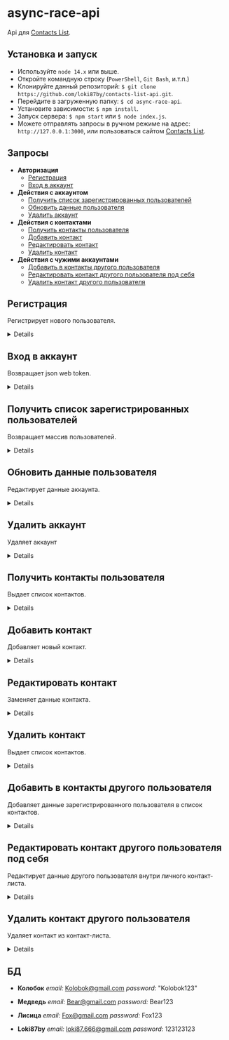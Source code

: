 # async-race-api

Api для [Contacts List](https://github.com/loki87by/contacts-list).

## Установка и запуск

- Используйте `node 14.x` или выше.
- Откройте командную строку (`PowerShell`, `Git Bash`, и.т.п.)
- Клонируйте данный репозиторий: `$ git clone https://github.com/loki87by/contacts-list-api.git`.
- Перейдите в загруженную папку: `$ cd async-race-api`.
- Установите зависимости: `$ npm install`.
- Запуск сервера: `$ npm start` или `$ node index.js`.
- Можете отправлять запросы в ручном режиме на адрес: `http://127.0.0.1:3000`, или пользоваться сайтом [Contacts List](https://github.com/loki87by/contacts-list).

## Запросы

- **Авторизация**
  - [Регистрация](https://github.com/loki87by/contacts-list-api#registration)
  - [Вход в аккаунт](https://github.com/loki87by/contacts-list-api#login)
- **Действия с аккаунтом**
  - [Получить список зарегистрированных пользователей](https://github.com/loki87by/contacts-list-api#users)
  - [Обновить данные пользователя](https://github.com/loki87by/contacts-list-api#users)
  - [Удалить аккаунт](https://github.com/loki87by/contacts-list-api#users)
- **Действия с контактами**
  - [Получить контакты пользователя](https://github.com/loki87by/contacts-list-api#contacts)
  - [Добавить контакт](https://github.com/loki87by/contacts-list-api#contacts)
  - [Редактировать контакт](https://github.com/loki87by/contacts-list-api#contacts)
  - [Удалить контакт](https://github.com/loki87by/contacts-list-api#contacts)
- **Действия с чужими аккаунтами**
  - [Добавить в контакты другого пользователя](https://github.com/loki87by/contacts-list-api#friends)
  - [Редактировать контакт другого пользователя под себя](https://github.com/loki87by/contacts-list-api#friends)
  - [Удалить контакт другого пользователя](https://github.com/loki87by/contacts-list-api#friends)

## **Регистрация**

Регистрирует нового пользователя.

<details>

- **URL**

  /registration

- **Method:**

  `POST`

- **Headers:**

  `'Content-Type': 'application/json'`

- **URL Params**

  None

- **Query Params**

  **Required:**
  `_name=[string]`

  `_email=[string]`

  `_password=[string]`

- **Data Params**

  None

- **Success Response:**

  - **Code:** 201 <br />
    **Content:**
    ```json
    [
      {
        "name": "name",
        "email": "email@email.email",
        "password": "password",
        "id": 1
      }
    ]
    ```

- **Error Response:**

  - **Code:** 409 <br />
    **Content:**

    Пользователь с таким email уже существует.

  ИЛИ

  - **Code:** 400 <br />
    **Content:**

    Введены не все или некорректные данные.

- **Notes:**

  Можно пройти регистрацию и зайти под новым аккаунтом, либо использовать дефольную [БД](https://github.com/loki87by/contacts-list-api/users)

</details>

## **Вход в аккаунт**

Возвращает json web token.

<details>

- **URL**

  /login

- **Method:**

  `POST`

- **Headers:**

  `'Content-Type': 'application/json'`

- **URL Params**

  None

- **Query Params**

  **Required:**
  `_email=[string]`

  `_password=[string]`

- **Data Params**

  None

- **Success Response:**

  - **Code:** 200 OK <br />
    **Content:**
    ```json
    {
      "token": "eyJhbGciOiJIUzI1NiIsInR5cCI6IkpXVCJ9.eyJpZCI6MywiaWF0IjoxNjUxMDEwNjM3LCJleHAiOjE2NTE2MTU0Mzd9.BRkyuTIDYNY7pGFAmh7-6AqF81dNmYW8WNaKEru472s"
    }
    ```

- **Error Response:**

  - **Code:** 404 <br />
    **Content:**

    Такой пользователь не зарегистрирован.

  ИЛИ

  - **Code:** 401 <br />
    **Content:**

    Неправильные почта или пароль.

  ИЛИ

  - **Code:** 400 <br />
    **Content:**

    Введены не все или некорректные данные.

- **Notes:**

  None

</details>

## **Получить список зарегистрированных пользователей**

Возвращает массив пользователей.

<details>

- **URL**

  /users

- **Method:**

  `GET`

- **Headers:**

  `'Authorization': 'Bearer token'`
  `token` полученный после запроса на [Вход в аккаунт](https://github.com/loki87by/contacts-list-api#login)

- **URL Params**

  None

- **Query Params**

  None

- **Data Params**

  None

- **Success Response:**

  - **Code:** 200 <br />
    **Content:**
    ```json
    [
      {
        "name": "Колобок",
        "email": "Kolobok@gmail.com",
        "password": "Kolobok123",
        "id": 1,
        "friends": []
      },
      {
        "name": "Медведь",
        "email": "Bear@gmail.com",
        "password": "Bear123",
        "id": 2,
        "friends": []
      }
    ]
    ```

- **Error Response:**

  None

- **Notes:**

  None

</details>

## **Обновить данные пользователя**

Редактирует данные аккаунта.

<details>

- **URL**

  /users

- **Method:**

  `PATCH`

- **Headers:**

  `'Content-Type': 'application/json'`
  `'Authorization': 'Bearer token'`
  `token` полученный после запроса на [Вход в аккаунт](https://github.com/loki87by/contacts-list-api#login)

- **URL Params**

  None

- **Query Params**

  **Optional:**
  `_name=[string]`

  `_email=[string]`

  `_password=[string]`

  `_avatar=[string]`

  `_phones=[aray<string>]`

- **Data Params**

  None

- **Success Response:**

  - **Code:** 200 <br />
    **Content:**
    ```json
    [
      {
        "name": "new_name",
        "email": "new_email@email.email",
        "password": "new_password",
        "phones": ["+123321123", "112"],
        "id": 1
      }
    ]
    ```

- **Error Response:**

  None

- **Notes:**

  None

</details>

## **Удалить аккаунт**

Удаляет аккаунт

<details>

- **URL**

  /users

- **Method:**

  `DELETE`

- **Headers:**

  `'Authorization': 'Bearer token'`
  `token` полученный после запроса на [Вход в аккаунт](https://github.com/loki87by/contacts-list-api#login)

- **URL Params**

  None

- **Query Params**

  None

- **Data Params**

  None

- **Success Response:**

  - **Code:** 200 OK <br />
    **Content:**
    Ваш аккаунт удалён.

- **Error Response:**

  None

- **Notes:**

  None

</details>

## **Получить контакты пользователя**

Выдает список контактов.

<details>

- **URL**

  /contacts

- **Method:**

  `GET`

- **Headers:**

  `'Authorization': 'Bearer token'`
  `token` полученный после запроса на [Вход в аккаунт](https://github.com/loki87by/contacts-list-api#login)

- **URL Params**

  None

- **Query Params**

  None

- **Data Params**

  None

- **Success Response:**

  - **Code:** 200 <br />
    **Content:**
    ```json
    {
      "id": 4,
      "ownerId": 3,
      "name": "name",
      "phones": ["+435342534"],
      "email": "email@email.email",
      "quote": "hello, world"
    }
    ```

- **Error Response:**

  None

- **Notes:**

  None

</details>

## **Добавить контакт**

Добавляет новый контакт.

<details>

- **URL**

  /contacts

- **Method:**

  `POST`

- **Headers:**

  `'Content-Type': 'application/json'`
  `'Authorization': 'Bearer token'`
  `token` полученный после запроса на [Вход в аккаунт](https://github.com/loki87by/contacts-list-api#login)

- **URL Params**

  None

- **Query Params**

  **Optional:**
  `_name=[string]`

  `_email=[string]`

  `_avatar=[string]`

  `_phones=[array<string>]`

  `_quote=['string']`

- **Data Params**

  None

- **Success Response:**

  - **Code:** 200 <br />
    **Content:**
    ```json
    {
      "id": 4,
      "ownerId": 3,
      "name": "name",
      "phones": ["+11111111"],
      "email": "email@email.email",
      "quote": "hello, world!"
    }
    ```

- **Error Response:**

  None

- **Notes:**

  None

</details>

## **Редактировать контакт**

Заменяет данные контакта.

<details>

- **URL**

  /contacts

- **Method:**

  `PATCH`

- **Headers:**

  `'Content-Type': 'application/json'`
  `'Authorization': 'Bearer token'`
  `token` полученный после запроса на [Вход в аккаунт](https://github.com/loki87by/contacts-list-api#login)

- **URL Params**

  None

- **Query Params**

  **Required:**
  `_id=[string|integer]`

  **Optional:**
  `_name=[string]`

  `_email=[string]`

  `_avatar=[string]`

  `_phones=[aray<string>]`

  `_quote=['string']`

- **Data Params**

  None

- **Success Response:**

  - **Code:** 200 <br />
    **Content:**
    ```json
    {
      "id": 4,
      "ownerId": 3,
      "name": "new_name",
      "avatar": "https://avatars.githubusercontent.com/u/61252310?v=4",
      "phones": ["+11111111"],
      "email": "new_email@email.email",
      "quote": "welcome back, world!"
    }
    ```

- **Error Response:**

  - **Code:** 400 <br />
    **Content:**

    У вас нет прав для совершения данной операции.

- **Notes:**

  None

</details>

## **Удалить контакт**

Выдает список контактов.

<details>

- **URL**

  /contacts

- **Method:**

  `GET`

- **Headers:**

  `'Authorization': 'Bearer token'`
  `token` полученный после запроса на [Вход в аккаунт](https://github.com/loki87by/contacts-list-api#login)

- **URL Params**

  None

- **Query Params**

  None

- **Data Params**

  None

- **Success Response:**

  - **Code:** 200 <br />
    **Content:**
    ```json
    {
      "id": 4,
      "ownerId": 3,
      "name": "name",
      "phones": ["+435342534"],
      "email": "email@email.email",
      "quote": "hello, world"
    }
    ```

- **Error Response:**

  None

- **Notes:**

  None

</details>

## **Добавить в контакты другого пользователя**

Добавляет данные зарегистрированного пользователя в список контактов.

<details>

- **URL**

  /friends

- **Method:**

  `POST`

- **Headers:**

  `'Content-Type': 'application/json'`
  `'Authorization': 'Bearer token'`
  `token` полученный после запроса на [Вход в аккаунт](https://github.com/loki87by/contacts-list-api#login)

- **URL Params**

  None

- **Query Params**

  **Required:**

- **Data Params**

  None

- **Success Response:**

  - **Code:** 200 <br />
    **Content:**
    ```json
    {
      "name": "name",
      "email": "email@email.email",
      "avatar": "https://avatars.githubusercontent.com/u/61252310?v=4",
      "phones": ["+11111111"],
    }
    ```

- **Error Response:**

    - **Code:** 400 <br />
    **Content:**

    Такой пользователь не зарегистрирован.

- **Notes:**

  None

</details>

## **Редактировать контакт другого пользователя под себя**

Редактирует данные другого пользователя внутри личного контакт-листа.

<details>

- **URL**

  /friends

- **Method:**

  `PATCH`

- **Headers:**

  `'Content-Type': 'application/json'`
  `'Authorization': 'Bearer token'`
  `token` полученный после запроса на [Вход в аккаунт](https://github.com/loki87by/contacts-list-api#login)

- **URL Params**

  None

- **Query Params**

  **Required:**
  `_email=[string]`

  **Optional:**
  `_avatar=[string]`

  `_phones=[aray<string>]`

  `_quote=['string']`

- **Data Params**

  None

- **Success Response:**

  - **Code:** 200<br />
    **Content:**
    ```json
    {
      "name": "new_name",
      "email": "new_email@email.email",
      "avatar": "https://avatars.githubusercontent.com/u/61252310?v=4",
      "phones": ["+11111111"],
      "quote": "welcome back, world!"
    }
    ```

- **Error Response:**

  - **Code:** 400 <br />
    **Content:**

    Такой пользователь не зарегистрирован.

- **Notes:**

  None

</details>

## **Удалить контакт другого пользователя**

Удаляет контакт из контакт-листа.

<details>

- **URL**

  /friends

- **Method:**

  `DELETE`

- **Headers:**

  `'Authorization': 'Bearer token'`
  `token` полученный после запроса на [Вход в аккаунт](https://github.com/loki87by/contacts-list-api#login)

- **URL Params**

  None

- **Query Params**

  **Required:**
  `_email=[string]`

- **Data Params**

  None

- **Success Response:**

  - **Code:** 200 <br />
    **Content:**
    Пользователь удален из друзей.

- **Error Response:**

  - **Code:** 400 <br />
    **Content:**

    Такой пользователь не зарегистрирован.

- **Notes:**

  None

</details>

## **БД**

- **Колобок**
  _email:_ Kolobok@gmail.com
  _password:_ "Kolobok123"

- **Медведь**
  _email:_ Bear@gmail.com
  _password:_ Bear123

- **Лисица**
  _email:_ Fox@gmail.com
  _password:_ Fox123

- **Loki87by**
  _email:_ loki87.666@gmail.com
  _password:_ 123123123

